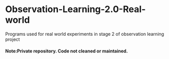 # Observation-Learning-2.0-Real-world
Programs used for real world experiments in stage 2 of observation learning project

#### Note:Private repository. Code not cleaned or maintained. 
